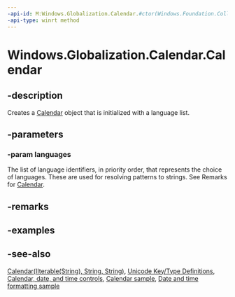 ```yaml
---
-api-id: M:Windows.Globalization.Calendar.#ctor(Windows.Foundation.Collections.IIterable{System.String})
-api-type: winrt method
---
```


<!-- Method syntax
public Calendar(Windows.Foundation.Collections.IIterable<System.String> languages)
-->

# Windows.Globalization.Calendar.Calendar

## -description
Creates a [Calendar](calendar.md) object that is initialized with a language list.

## -parameters
### -param languages
The list of language identifiers, in priority order, that represents the choice of languages. These are used for resolving patterns to strings. See Remarks for [Calendar](calendar.md).

## -remarks

## -examples

## -see-also
[Calendar(IIterable(String), String, String)](calendar_calendar_1820927522.md), [Unicode Key/Type Definitions](http://www.unicode.org/reports/tr35/#Key_Type_Definitions), [Calendar, date, and time controls](/windows/uwp/design/controls-and-patterns/date-and-time), [Calendar sample](https://github.com/Microsoft/Windows-universal-samples/tree/master/Samples/Calendar), [Date and time formatting sample](https://github.com/microsoft/Windows-universal-samples/tree/master/Samples/DateTimeFormatting)

